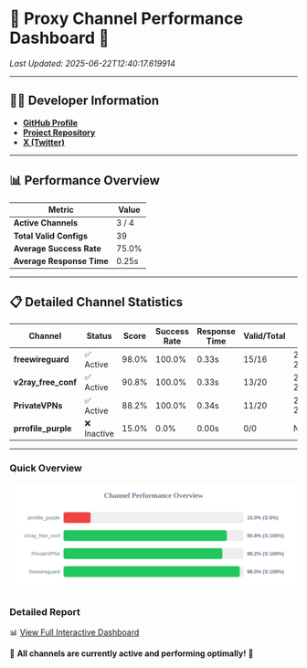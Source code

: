 # 🌟 Proxy Channel Performance Dashboard 🌟

_Last Updated: 2025-06-22T12:40:17.619914_

---

## 👩‍💻 Developer Information

- **[GitHub Profile](https://github.com/4n0nymou3)**  
- **[Project Repository](https://github.com/4n0nymou3/multi-proxy-config-fetcher)**  
- **[X (Twitter)](https://x.com/4n0nymou3)**  

---

## 📊 Performance Overview

| Metric                | Value       |
|-----------------------|-------------|
| **Active Channels**   | 3 / 4       |
| **Total Valid Configs** | 39          |
| **Average Success Rate** | 75.0%      |
| **Average Response Time** | 0.25s       |

---

## 📋 Detailed Channel Statistics

| Channel          | Status     | Score  | Success Rate | Response Time | Valid/Total | Last Success               |
|------------------|------------|--------|--------------|---------------|-------------|----------------------------|
| **freewireguard**  | ✅ Active  | 98.0%  | 100.0% | 0.33s         | 15/16       | 2025-06-22T12:40:17.618212 |
| **v2ray_free_conf**  | ✅ Active  | 90.8%  | 100.0% | 0.33s         | 13/20       | 2025-06-22T12:40:16.897472 |
| **PrivateVPNs**  | ✅ Active  | 88.2%  | 100.0% | 0.34s         | 11/20       | 2025-06-22T12:40:17.267324 |
| **prrofile_purple**  | ❌ Inactive  | 15.0%  | 0.0% | 0.00s         | 0/0       | None |

---

### Quick Overview
<div align="center">
  <a href="https://raw.githubusercontent.com/nullluser/NullRepo/refs/heads/main/assets/channel_stats_chart.svg">
    <img src="https://raw.githubusercontent.com/nullluser/NullRepo/refs/heads/main/assets/channel_stats_chart.svg" alt="Source Performance Statistics" width="800">
  </a>
</div>

### Detailed Report
📊 [View Full Interactive Dashboard](https://htmlpreview.github.io/?https://github.com/nullluser/NullRepo/blob/main/assets/performance_report.html)

🎉 **All channels are currently active and performing optimally!** 🎉
